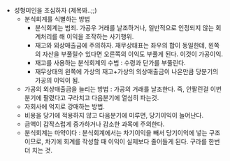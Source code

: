 - 성형미인을 조심하자 (제목봐..;;)
	+ 분식회계를 식별하는 방법
		* 분식회계는 범죄. 가공우 거래를 날조하거나, 일반적으로 인정되지 않는 회계처리를 해 이익을 조작하는 사기행위.
		* 재고와 외상매출금에 주의하자. 재무상태표는 좌우의 합이 동일한데, 왼쪽의 자산을 부풀릴수 있다면 오른쪽의 이익도 부풀게 된다. 이것이 가공이익.
		* 재고를 사용하는 분식회계의 수법 : 수령과 단가를 부풀린다.
		* 재무상태의 왼쪽에 가상의 재고+가상의 외상매출금이 나온만큼 당분기의 가공의 이익이 됨.
	+ 가공의 외상매출금을 늘리는 방법 : 가공의 거래를 날조한다. 즉, 안팔린걸 이번분기에 팔렸다고 구라치고 다음분기에 열심히 파는것. 
	+ 자회사에 억지로 강매하는 방법.
	+ 비용을 당기에 적용하지 않고 다음분기에 미루면, 당기이익이 늘어난다.
	+ 금액이 갑작스럽게 증가하거나 감소한 과목에 주의한다.
	+ 분식회계는 마약이다 : 분식회계에서는 차기이익을 빼서 당기이익에 넣는 구조이므로, 차기에 회계를 작성할 때 이익이 실제보다 줄어들게 된다. 구라를 한번 더 치는 것. 
